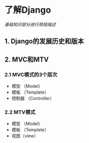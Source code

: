 #  了解Django





*基础知识部分进行简短描述*



## 1. Django的发展历史和版本



## 2. MVC和MTV

### 2.1 MVC模式的3个层次

- 模型 （Model）
- 模板 （Template）
- 控制器 （Controller）



### 2.2  MTV模式

- 模型 （Model）
- 模板 （Template）
- 视图（view）

